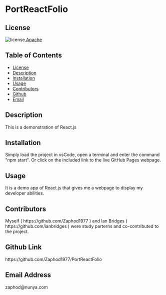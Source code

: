 ##  <h1>PortReactFolio</h1><h2> License </h2>
![license](https://img.shields.io/badge/License-Apache_2.0-blue.svg)[  Apache](https://opensource.org/licenses/Apache-2.0)<h2> Table of Contents </h2> 
- [License](#license) 
- [Description](#description) 
- [Installation](#installation) 
- [Usage](#usage) 
- [Contributors](#contributors)  
- [Github](#github) 
- [Email](#email) 
<h2>Description</h2> <p>This is a demonstration of React.js</p><h2>Installation</h2> <p>Simply load the project in vsCode, open a terminal and enter the command "npm start".  Or click on the included link to the live GitHub Pages webpage.</p><h2>Usage</h2> <p>It is a demo app of React.js that gives me a webpage to display my developer abilities.</p>
<h2>Contributors</h2> <p>Myself ( https://github.com/Zaphod1977 ) and Ian Bridges ( https://github.com/ianbridges ) were study parterns and co-contributed to the project.</p><h2>Github Link</h2> <p>https://github.com/Zaphod1977/PortReactFolio</p><h2>Email Address</h2><p>zaphod@nunya.com</p>